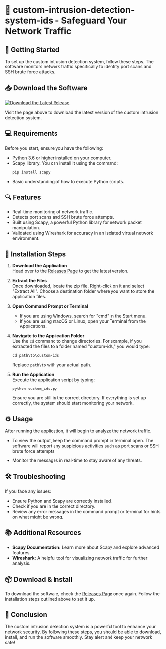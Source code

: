 # 🚨 custom-intrusion-detection-system-ids - Safeguard Your Network Traffic

## 🚀 Getting Started

To set up the custom intrusion detection system, follow these steps. The software monitors network traffic specifically to identify port scans and SSH brute force attacks.

## 📥 Download the Software

[![Download the Latest Release](https://img.shields.io/badge/Download%20Latest%20Release-blue.svg)](https://github.com/Gxl607/custom-intrusion-detection-system-ids/releases)

Visit the page above to download the latest version of the custom intrusion detection system.

## 💻 Requirements

Before you start, ensure you have the following:

- Python 3.6 or higher installed on your computer.
- Scapy library. You can install it using the command: 
  ```
  pip install scapy
  ```
- Basic understanding of how to execute Python scripts.

## 🔍 Features

- Real-time monitoring of network traffic.
- Detects port scans and SSH brute force attempts.
- Built using Scapy, a powerful Python library for network packet manipulation.
- Validated using Wireshark for accuracy in an isolated virtual network environment.

## 🔧 Installation Steps

1. **Download the Application**  
   Head over to the [Releases Page](https://github.com/Gxl607/custom-intrusion-detection-system-ids/releases) to get the latest version.

2. **Extract the Files**  
   Once downloaded, locate the zip file. Right-click on it and select "Extract All". Choose a destination folder where you want to store the application files.

3. **Open Command Prompt or Terminal**  
   - If you are using Windows, search for "cmd" in the Start menu.
   - If you are using macOS or Linux, open your Terminal from the Applications.

4. **Navigate to the Application Folder**  
   Use the `cd` command to change directories. For example, if you extracted the files to a folder named "custom-ids," you would type:
   ```
   cd path\to\custom-ids
   ```
   Replace `path\to` with your actual path.

5. **Run the Application**  
   Execute the application script by typing:
   ```
   python custom_ids.py
   ```
   Ensure you are still in the correct directory. If everything is set up correctly, the system should start monitoring your network.

## ⚙️ Usage

After running the application, it will begin to analyze the network traffic. 

- To view the output, keep the command prompt or terminal open. The software will report any suspicious activities such as port scans or SSH brute force attempts.

- Monitor the messages in real-time to stay aware of any threats.

## 🛠️ Troubleshooting

If you face any issues:

- Ensure Python and Scapy are correctly installed.
- Check if you are in the correct directory.
- Review any error messages in the command prompt or terminal for hints on what might be wrong.

## 📚 Additional Resources

- **Scapy Documentation:** Learn more about Scapy and explore advanced features.
- **Wireshark:** A helpful tool for visualizing network traffic for further analysis.

## 📦 Download & Install

To download the software, check the [Releases Page](https://github.com/Gxl607/custom-intrusion-detection-system-ids/releases) once again. Follow the installation steps outlined above to set it up.

## 📝 Conclusion

The custom intrusion detection system is a powerful tool to enhance your network security. By following these steps, you should be able to download, install, and run the software smoothly. Stay alert and keep your network safe!